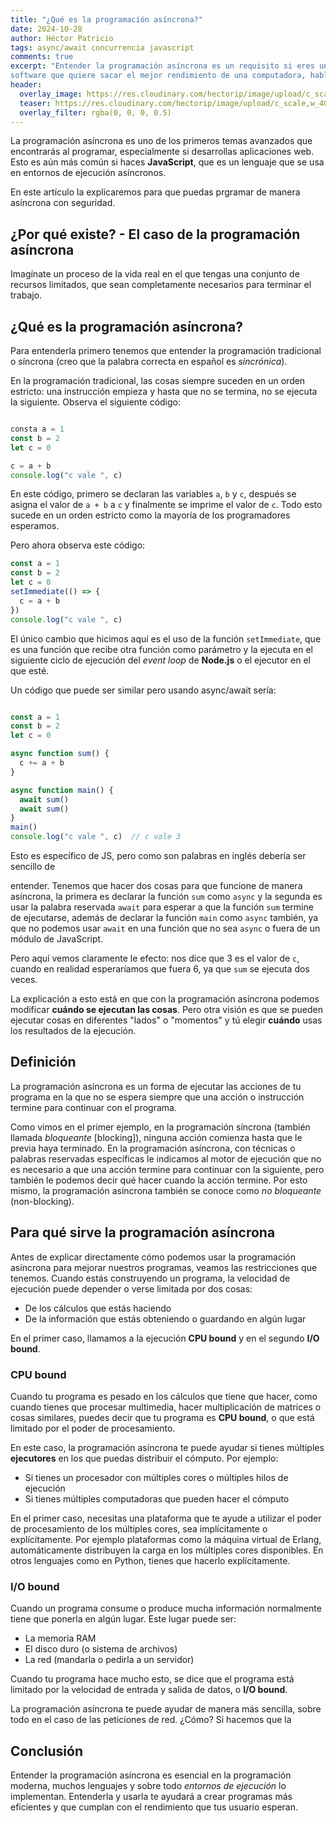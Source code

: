 ```yaml
---
title: "¿Qué es la programación asíncrona?"
date: 2024-10-28
author: Héctor Patricio
tags: async/await concurrencia javascript
comments: true
excerpt: "Entender la programación asíncrona es un requisito si eres un desarrollador de
software que quiere sacar el mejor rendimiento de una computadora, hablemos de qué es y cómo dominarla."
header:
  overlay_image: https://res.cloudinary.com/hectorip/image/upload/c_scale,w_1400/v1702917369/artisanalphoto-MJcb7ZhNeUA-unsplash_s6toxn.jpg
  teaser: https://res.cloudinary.com/hectorip/image/upload/c_scale,w_400/v1702917369/artisanalphoto-MJcb7ZhNeUA-unsplash_s6toxn.jpg
  overlay_filter: rgba(0, 0, 0, 0.5)
---
```


La programación asíncrona es uno de los primeros temas avanzados que encontrarás
al programar, especialmente si desarrollas aplicaciones web. Esto es aún más
común si haces **JavaScript**, que es un lenguaje que se usa en entornos de
ejecución asíncronos.

En este artículo la explicaremos para que puedas prgramar de manera asíncrona
con seguridad.

## ¿Por qué existe? - El caso de la programación asíncrona

Imagínate un proceso de la vida real en el que tengas una conjunto de recursos
limitados, que sean completamente necesarios para terminar el trabajo.


## ¿Qué es la programación asíncrona?

Para entenderla primero tenemos que entender la programación tradicional o
síncrona (creo que la palabra correcta en español es _sincrónica_).

En la programación tradicional, las cosas siempre suceden en un orden estricto:
una instrucción empieza y hasta que no se termina, no se ejecuta la siguiente.
Observa el siguiente código:

```js

consta a = 1
const b = 2
let c = 0

c = a + b
console.log("c vale ", c)
```

En este código, primero se declaran las variables `a`, `b` y `c`, después se
asigna el valor de `a + b` a `c` y finalmente se imprime el valor de `c`. Todo
esto sucede en un orden estricto como la mayoría de los programadores esperamos.

Pero ahora observa este código:

```js
const a = 1
const b = 2
let c = 0
setImmediate(() => {
  c = a + b
})
console.log("c vale ", c)
```

El único cambio que hicimos aquí es el uso de la función `setImmediate`, que es
una función que recibe otra función como parámetro y la ejecuta en el siguiente
ciclo de ejecución del _event loop_ de **Node.js** o el ejecutor en el que esté.

Un código que puede ser similar pero usando async/await sería:

```js

const a = 1
const b = 2
let c = 0

async function sum() {
  c += a + b
}

async function main() {
  await sum()
  await sum()
}
main()
console.log("c vale ", c)  // c vale 3

```

Esto es específico de JS, pero como son palabras en inglés debería ser sencillo de

entender. Tenemos que hacer dos cosas para que funcione de manera asíncrona, la
primera es declarar la función `sum` como `async` y la segunda es usar la palabra
reservada `await` para esperar a que la función `sum` termine de ejecutarse, además
de declarar la función `main` como `async` también, ya que no podemos usar `await`
en una función que no sea `async` o fuera de un módulo de JavaScript.

Pero aquí vemos claramente le efecto: nos dice que 3 es el valor de `c`, cuando en
realidad esperaríamos que fuera 6, ya que `sum` se ejecuta dos veces.

La explicación a esto está en que con la programación asíncrona podemos modificar
**cuándo se ejecutan las cosas**. Pero otra visión es que se pueden ejecutar cosas
en diferentes "lados" o "momentos" y tú elegir **cuándo** usas los resultados de
la ejecución.

## Definición

La programación asíncrona es un forma de ejecutar las acciones de tu programa en
la que no se espera siempre que una acción o instrucción termine para continuar
con el programa.

Como vimos en el primer ejemplo, en la programación síncrona (también llamada
_bloqueante_ [blocking]), ninguna acción comienza hasta que le previa haya terminado.
En la programación asíncrona, con técnicas o palabras reservadas específicas le
indicamos al motor de ejecución que no es necesario a que una acción termine para
continuar con la siguiente, pero también le podemos decir qué hacer cuando la
acción termine. Por esto mismo, la programación asíncrona también se conoce como
_no bloqueante_ (non-blocking).

## Para qué sirve la programación asíncrona

Antes de explicar directamente cómo podemos usar la programación asíncrona para
mejorar nuestros programas, veamos las restricciones que tenemos. Cuando estás
construyendo un programa, la velocidad de ejecución puede depender o verse
limitada por dos cosas:

- De los cálculos que estás haciendo
- De la información que estás obteniendo o guardando en algún lugar

En el primer caso, llamamos a la ejecución **CPU bound** y en el segundo **I/O bound**.

### CPU bound

Cuando tu programa es pesado en los cálculos que tiene que hacer, como cuando
tienes que procesar multimedia, hacer multiplicación de matrices o cosas
similares, puedes decir que tu programa es **CPU bound**, o que está limitado por
el poder de procesamiento.

En este caso, la programación asíncrona te puede ayudar si tienes múltiples
**ejecutores** en los que puedas distribuir el cómputo. Por ejemplo:

- Si tienes un procesador con múltiples cores o múltiples hilos de ejecución
- Si tienes múltiples computadoras que pueden hacer el cómputo

En el primer caso, necesitas una plataforma que te ayude a utilizar el poder
de procesamiento de los múltiples cores, sea implícitamente o explícitamente. Por
ejemplo plataformas como la máquina virtual de Erlang, automáticamente distribuyen
la carga en los múltiples cores disponibles. En otros lenguajes como en Python,
tienes que hacerlo explícitamente.

### I/O bound

Cuando un programa consume o produce mucha información normalmente tiene que
ponerla en algún lugar. Este lugar puede ser:

- La memoria RAM
- El disco duro (o sistema de archivos)
- La red (mandarla o pedirla a un servidor)

Cuando tu programa hace mucho esto, se dice que el programa está limitado por la
velocidad de entrada y salida de datos, o **I/O bound**.

La programación asíncrona te puede ayudar de manera más sencilla, sobre todo en
el caso de las peticiones de red. ¿Cómo? Si hacemos que la

## Conclusión

Entender la programación asíncrona es esencial en la programación moderna, muchos
lenguajes y sobre todo _entornos de ejecución_ lo implementan. Entenderla y usarla
te ayudará a crear programas más eficientes y que cumplan con el rendimiento que
tus usuario esperan.
